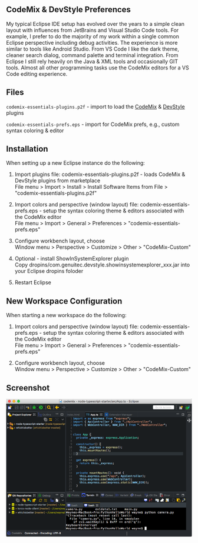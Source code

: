 ## CodeMix & DevStyle Preferences
My typical Eclipse IDE setup has evolved over the years to a simple clean 
layout with influences from JetBrains and Visual Studio Code tools. 
For example, I prefer to do the majority of my work within a single 
common Eclipse perspective including debug activities. The experience is 
more similar to tools like Android Studio. From VS Code I like the dark theme, 
cleaner search dialog, command palette and terminal integration. From Eclipse 
I still rely heavily on the Java & XML tools and occasionally GIT tools. Almost 
all other programming tasks use the CodeMix editors for a VS Code editing 
experience.

## Files

`codemix-essentials-plugins.p2f` - import to load the [CodeMix](https://marketplace.eclipse.org/content/codemix) & [DevStyle](https://marketplace.eclipse.org/content/darkest-dark-theme-devstyle) plugins

`codemix-essentials-prefs.eps` - import for CodeMix prefs, e.g., custom syntax coloring & editor 

## Installation
When setting up a new Eclipse instance do the following:
1. Import plugins file:  codemix-essentials-plugins.p2f - loads CodeMix & DevStyle plugins from marketplace  
   File menu > Import > Install > Install Software Items from File > "codemix-essentials-plugins.p2f"

2. Import colors and perspective (window layout) file: codemix-essentials-prefs.eps - setup the syntax coloring theme & editors associated with the CodeMix editor   
   File menu > Import > General > Preferences > "codemix-essentials-prefs.eps"

3. Configure workbench layout, choose   
   Window menu > Perspective > Customize > Other > "CodeMix-Custom"

4. Optional - install ShowInSystemExplorer plugin   
   Copy dropins/com.genuitec.devstyle.showinsystemexplorer_xxx.jar into your Eclipse dropins foloder

5. Restart Eclipse 

## New Workspace Configuration
When starting a new workspace do the following: 
1. Import colors and perspective (window layout) file: codemix-essentials-prefs.eps - setup the syntax coloring theme & editors associated with the CodeMix editor   
   File menu > Import > General > Preferences > "codemix-essentials-prefs.eps"

2. Configure workbench layout, choose   
   Window menu > Perspective > Customize > Other > "CodeMix-Custom"

## Screenshot 
![](https://raw.githubusercontent.com/wayneparrott/eclipse-configuration/master/docs/codemix-perspective.png) 
